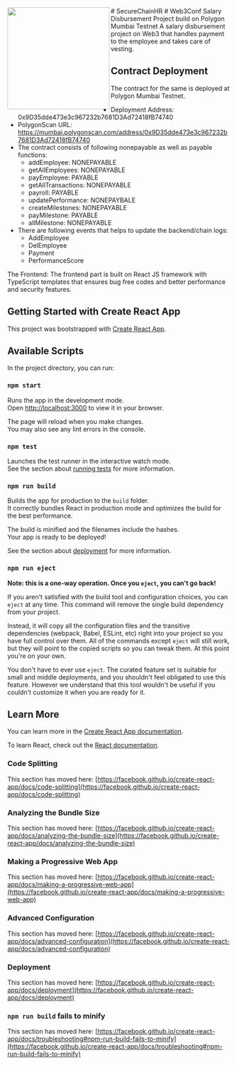 <img align='left' src="https://github.com/codinggeek1/EmployeeManagement/blob/main/Secure.png" width="230"> 
# SecureChainHR
# Web3Conf Salary Disbursement Project build on Polygon Mumbai Testnet
A salary disbursement project on Web3 that handles payment to the employee and takes care of vesting.

## Contract Deployment
The contract for the same is deployed at Polygon Mumbai Testnet.
- Deployment Address: 0x9D35dde473e3c967232b7681D3Ad72418fB74740
- PolygonScan URL: https://mumbai.polygonscan.com/address/0x9D35dde473e3c967232b7681D3Ad72418fB74740
- The contract consists of following nonepayable as well as payable functions:
  - addEmployee: NONEPAYABLE
  - getAllEmployees: NONEPAYABLE
  - payEmployee: PAYABLE
  - getAllTransactions: NONEPAYABLE
  - payroll: PAYABLE
  - updatePerformance: NONEPAYBALE
  - createMilestones: NONEPAYABLE
  - payMilestone: PAYABLE
  - allMilestone: NONEPAYABLE
- There are following events that helps to update the backend/chain logs:
  - AddEmployee
  - DelEmployee
  - Payment
  - PerformanceScore

The Frontend:
The frontend part is built on React JS framework with TypeScript templates that ensures bug free codes and better performance and security features.

## Getting Started with Create React App

This project was bootstrapped with [Create React App](https://github.com/facebook/create-react-app).

## Available Scripts

In the project directory, you can run:

### `npm start`

Runs the app in the development mode.\
Open [http://localhost:3000](http://localhost:3000) to view it in your browser.

The page will reload when you make changes.\
You may also see any lint errors in the console.

### `npm test`

Launches the test runner in the interactive watch mode.\
See the section about [running tests](https://facebook.github.io/create-react-app/docs/running-tests) for more information.

### `npm run build`

Builds the app for production to the `build` folder.\
It correctly bundles React in production mode and optimizes the build for the best performance.

The build is minified and the filenames include the hashes.\
Your app is ready to be deployed!

See the section about [deployment](https://facebook.github.io/create-react-app/docs/deployment) for more information.

### `npm run eject`

**Note: this is a one-way operation. Once you `eject`, you can't go back!**

If you aren't satisfied with the build tool and configuration choices, you can `eject` at any time. This command will remove the single build dependency from your project.

Instead, it will copy all the configuration files and the transitive dependencies (webpack, Babel, ESLint, etc) right into your project so you have full control over them. All of the commands except `eject` will still work, but they will point to the copied scripts so you can tweak them. At this point you're on your own.

You don't have to ever use `eject`. The curated feature set is suitable for small and middle deployments, and you shouldn't feel obligated to use this feature. However we understand that this tool wouldn't be useful if you couldn't customize it when you are ready for it.

## Learn More

You can learn more in the [Create React App documentation](https://facebook.github.io/create-react-app/docs/getting-started).

To learn React, check out the [React documentation](https://reactjs.org/).

### Code Splitting

This section has moved here: [https://facebook.github.io/create-react-app/docs/code-splitting](https://facebook.github.io/create-react-app/docs/code-splitting)

### Analyzing the Bundle Size

This section has moved here: [https://facebook.github.io/create-react-app/docs/analyzing-the-bundle-size](https://facebook.github.io/create-react-app/docs/analyzing-the-bundle-size)

### Making a Progressive Web App

This section has moved here: [https://facebook.github.io/create-react-app/docs/making-a-progressive-web-app](https://facebook.github.io/create-react-app/docs/making-a-progressive-web-app)

### Advanced Configuration

This section has moved here: [https://facebook.github.io/create-react-app/docs/advanced-configuration](https://facebook.github.io/create-react-app/docs/advanced-configuration)

### Deployment

This section has moved here: [https://facebook.github.io/create-react-app/docs/deployment](https://facebook.github.io/create-react-app/docs/deployment)

### `npm run build` fails to minify

This section has moved here: [https://facebook.github.io/create-react-app/docs/troubleshooting#npm-run-build-fails-to-minify](https://facebook.github.io/create-react-app/docs/troubleshooting#npm-run-build-fails-to-minify)
